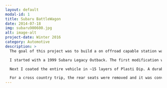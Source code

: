 ```yaml
---
layout: default
modal-id: 1
title: Subaru BattleWagon
date: 2014-07-18
img: subaru900600.jpg
alt: image-alt
project-date: Winter 2016
category: Automotive
description: >
  The goal of this project was to build a on offroad capable station wagon. I wanted some Jeep like capabilities, but with a large cargo area and car-like handling.

  I started with a 1999 Subaru Legacy Outback. The first modification was a 2" lift to increase ground clearance. Then, the engine was removed for the fitment of new timing components and a new clutch. At this point many repairs were made.

  Next I coated the entire vehicle in ~15 layers of Plasti Dip. A durable coating typically used on tool handles. After that, I fitted larger snow tires on low offset Method Rally wheels. 

  For a cross country trip, the rear seats were removed and it was converted into a two seather with a pickup style bed in the back. 
---
```

